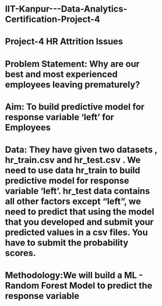 # IIT-Kanpur---Data-Analytics-Certification-Project-4
# Project-4 HR Attrition Issues
# Problem Statement: Why are our best and most experienced employees leaving prematurely? 
# Aim: To build predictive model for response variable ‘left’ for Employees
# Data: They have given two datasets , hr_train.csv and hr_test.csv . We need to use data hr_train to build predictive model for response variable ‘left’. hr_test data contains all other factors except “left”, we need to predict that using the model that you developed and submit your predicted values in a csv files. You have to submit the probability scores.
# Methodology:We will build a ML - Random Forest Model to predict the response variable 
